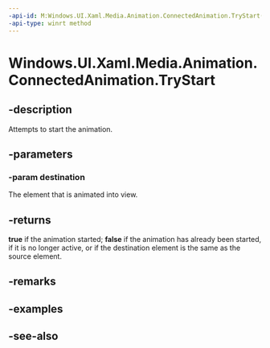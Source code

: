 ```yaml
---
-api-id: M:Windows.UI.Xaml.Media.Animation.ConnectedAnimation.TryStart(Windows.UI.Xaml.UIElement)
-api-type: winrt method
---
```


<!-- Method syntax
public bool TryStart(Windows.UI.Xaml.UIElement destination)
-->

# Windows.UI.Xaml.Media.Animation.ConnectedAnimation.TryStart

## -description
Attempts to start the animation.



## -parameters
### -param destination
The element that is animated into view.

## -returns
**true** if the animation started; **false** if the animation has already been started, if it is no longer active, or if the destination element is the same as the source element.

## -remarks

## -examples

## -see-also
